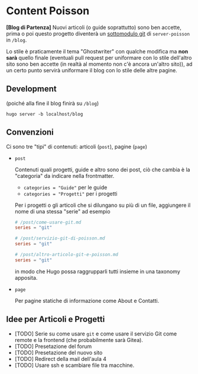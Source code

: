 # Content Poisson

**[Blog di Partenza]** Nuovi articoli (o guide soprattutto) sono ben accette, prima o poi questo progetto diventerà un [sottomodulo git](https://git-scm.com/book/it/v2/Git-Tools-Submodules) di `server-poisson` in `/blog`. 

Lo stile è praticamente il tema "Ghostwriter" con qualche modifica ma **non sarà** quello finale (eventuali pull request per uniformare con lo stile dell'altro sito sono ben accette (in realtà al momento non c'è ancora un'altro sito)), ad un certo punto servirà uniformare il blog con lo stile delle altre pagine.

## Development

(poiché alla fine il blog finirà su `/blog`)

```
hugo server -b localhost/blog
```

## Convenzioni

Ci sono tre "tipi" di contenuti: articoli (`post`), pagine (`page`)

- `post`

    Contenuti quali progetti, guide e altro sono dei post, ciò che cambia è la "categoria" da indicare nella frontmatter. 

    - `categories = "Guide"` per le guide
    - `categories = "Progetti"` per i progetti

    Per i progetti o gli articoli che si dilungano su più di un file, aggiungere il nome di una stessa "serie" ad esempio

    ```toml
    # /post/come-usare-git.md
    series = "git"
    ```
    ```toml
    # /post/servizio-git-di-poisson.md
    series = "git"
    ```
    ```toml
    # /post/altro-articolo-git-e-poisson.md
    series = "git"
    ```

    in modo che Hugo possa raggrupparli tutti insieme in una taxonomy apposita.

- `page`

    Per pagine statiche di informazione come About e Contatti.

## Idee per Articoli e Progetti

- [TODO] Serie su come usare `git` e come usare il servizio Git come remote e la frontend (che probabilmente sarà Gitea).
- [TODO] Presetazione del forum
- [TODO] Presetazione del nuovo sito
- [TODO] Redirect della mail dell'aula 4
- [TODO] Usare ssh e scambiare file tra macchine.
